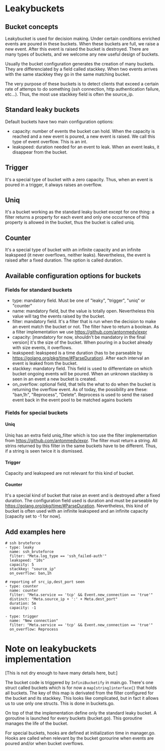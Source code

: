# Leakybuckets

## Bucket concepts

Leakybucket is used for decision making. Under certain conditions
enriched events are poured in these buckets. When these buckets are
full, we raise a new event. After this event is raised the bucket is
destroyed. There are many types of buckets, and we welcome any new
useful design of buckets.

Usually the bucket configuration generates the creation of many
buckets. They are differenciated by a field called stackkey. When two
events arrives with the same stackkey they go in the same matching
bucket.

The very purpose of these buckets is to detect clients that exceed a
certain rate of attemps to do something (ssh connection, http
authentication failure, etc...). Thus, the most use stackkey field is
often the source_ip.

## Standard leaky buckets

Default buckets have two main configuration options:
 * capacity: number of events the bucket can hold. When the capacity
   is reached and a new event is poured, a new event is raised. We
   call this type of event overflow. This is an int.
 * leakspeed: duration needed for an event to leak. When an event
   leaks, it disappear from the bucket.

## Trigger

It's a special type of bucket with a zero capacity. Thus, when an
event is poured in a trigger, it always raises an overflow.

## Uniq

It's a bucket working as the standard leaky bucket except for one
thing: a filter returns a property for each event and only one
occurrence of this property is allowed in the bucket, thus the bucket
is called uniq.

## Counter

It's a special type of bucket with an infinite capacity and an
infinite leakspeed (it never overflows, neither leaks). Nevertheless,
the event is raised after a fixed duration. The option is called
duration.

## Available configuration options for buckets

### Fields for standard buckets

* type: mandatory field. Must be one of "leaky", "trigger", "uniq" or
  "counter"
* name: mandatory field, but the value is totally open. Nevertheless
  this value will tag the events raised by the bucket.
* filter: mandatory field. It's a filter that is run when the decision
  to make an event match the bucket or not. The filter have to return
  a boolean. As a filter implementation we use
  https://github.com/antonmedv/expr
* capacity: [mandatory for now, shouldn't be mandatory in the final
  version] it's the size of the bucket. When pouring in a bucket
  already with size events, it overflows.
* leakspeed: leakspeed is a time duration (has to be parseable by
  https://golang.org/pkg/time/#ParseDuration). After each interval an
  event is leaked from the bucket.
* stackkey: mandatory field. This field is used to differentiate on
  which bucket ongoing events will be poured. When an unknown stackkey
  is seen in an event a new bucket is created.
* on_overflow: optional field, that tells the what to do when the
  bucket is returning the overflow event. As of today, the possibility
  are these: "ban,1h", "Reprocess", "Delete".
  Reprocess is used to send the raised event back in the event pool to
  be matched agains buckets

### Fields for special buckets

#### Uniq

Uniq has an extra field uniq_filter which is too use the filter
implementation from https://github.com/antonmedv/expr. The filter must
return a string. All strins returned by this filter in the same
buckets have to be different. Thus, if a string is seen twice it is
dismissed.

#### Trigger

Capacity and leakspeed are not relevant for this kind of bucket.

#### Counter

It's a special kind of bucket that raise an event and is destroyed
after a fixed duration. The configuration field used is duration and
must be parseable by https://golang.org/pkg/time/#ParseDuration.
Nevertheless, this kind of bucket is often used with an infinite
leakspeed and an infinite capacity [capacity set to -1 for now].


## Add examples here

```
# ssh bruteforce
- type: leaky
  name: ssh_bruteforce
  filter: "Meta.log_type == 'ssh_failed-auth'"
  leakspeed: "10s"
  capacity: 5
  stackkey: "source_ip"
  on_overflow: ban,1h

# reporting of src_ip,dest_port seen
- type: counter
  name: counter
  filter: "Meta.service == 'tcp' && Event.new_connection == 'true'"
  distinct: "Meta.source_ip + ':' + Meta.dest_port"
  duration: 5m
  capacity: -1

- type: trigger
  name: "New connection"
  filter: "Meta.service == 'tcp' && Event.new_connection == 'true'"
  on_overflow: Reprocess
```

# Note on leakybuckets implementation

[This is not dry enough to have many details here, but:]

The bucket code is triggered by `InfiniBucketify` in main.go.
There's one struct called buckets which is for now a
`map[string]interface{}` that holds all buckets. The key of this map
is derivated from the filter configured for the bucket and its
stackkey. This looks like complicated, but in fact it allows us to use
only one structs. This is done in buckets.go.

On top of that the implementation define only the standard leaky
bucket. A goroutine is launched for every buckets (bucket.go). This
goroutine manages the life of the bucket.

For special buckets, hooks are defined at initialization time in
manager.go. Hooks are called when relevant by the bucket gorourine
when events are poured and/or when bucket overflows.